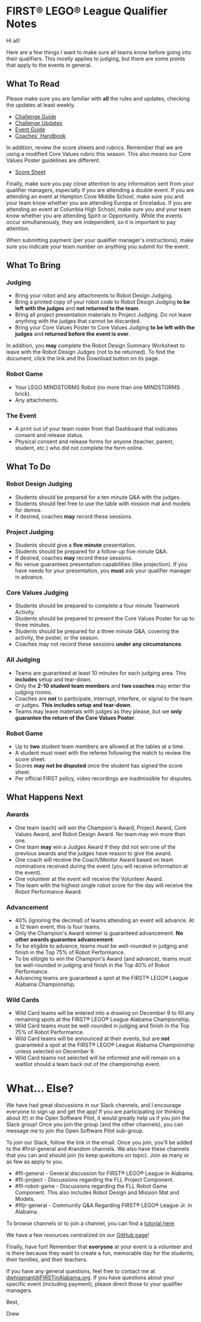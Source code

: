 # FIRST® LEGO® League Qualifier Notes

Hi all! 

Here are a few things I want to make sure all teams know before going into their qualifiers. This mostly applies to judging, but there are some points that apply to the events in general.

## What To Read
Please make sure you are familiar with **all** the rules and updates, checking the updates at least weekly.
* [Challenge Guide](https://firstinspiresst01.blob.core.windows.net/fll/2019/FIRST-FLL-2018-19-ChallengeGuide-Letter.pdf)
* [Challenge Updates](https://firstinspiresst01.blob.core.windows.net/fll/2019/into-orbit-challenge-updates.pdf)
* [Event Guide](https://firstinspiresst01.blob.core.windows.net/fll/2019/fll-event-guide.pdf)
* [Coaches' Handbook](https://www.firstinspires.org/sites/default/files/uploads/resource_library/fll/into-orbit/first-lego-league-coaches-handbook-20182019.pdf?__hstc=208832909.87f78ebe75deea6fd42baa7ae39c7215.1534298382361.1539696045518.1540175119845.11&__hssc=208832909.1.1540175119845&__hsfp=77943524)

In addition, review the score sheets and rubrics. Remember that we are using a modified Core Values rubric this season. This also means our Core Values Poster guidelines are different.
* [Score Sheet](https://firstinspiresst01.blob.core.windows.net/fll/2019/into-orbit-score-sheet.pdf)

Finally, make sure you pay close attention to any information sent from your qualifier managers, especially if you are attending a double event. If you are attending an event at Hampton Cove Middle School, make sure you and your team know whether you are attending Europa or Enceladus. If you are attending an event at Columbia High School, make sure you and your team know whether you are attending Spirit or Opportunity. While the events occur simultaneously, they are independent, so it is important to pay attention.

When submitting payment (per your qualifier manager's instructions), make sure you indicate your team number on anything you submit for the event.

## What To Bring
### Judging
* Bring your robot and any attachments to Robot Design Judging.
* Bring a printed copy of your robot code to Robot Design Judging **to be left with the judges** and **not returned to the team**.
* Bring all project presentation materials to Project Judging. Do not leave anything with the judges that cannot be discarded.
* Bring your Core Values Poster to Core Values Judging **to be left with the judges** and **returned before the event is over**.

In addition, you **may** complete the Robot Design Summary Worksheet to leave with the Robot Design Judges (not to be returned). To find the document, click the link and the Download button on its page.

### Robot Game
* Your LEGO MINDSTORMS Robot (no more than one MINDSTORMS brick).
* Any attachments.

### The Event
* A print out of your team roster from that Dashboard that indicates consent and release status.
* Physical consent and release forms for anyone (teacher, parent, student, etc.) who did not complete the form online.

## What To Do
### Robot Design Judging
* Students should be prepared for a ten minute Q&A with the judges.
* Students should feel free to use the table with mission mat and models for demos.
* If desired, coaches **may** record these sessions.

### Project Judging
* Students should give a **five minute** presentation.
* Students should be prepared for a follow-up five minute Q&A.
* If desired, coaches **may** record these sessions.
* No venue guarantees presentation capabilities (like projection). If you have needs for your presentation, you **must** ask your qualifier manager in advance.

### Core Values Judging
* Students should be prepared to complete a four minute Teamwork Activity.
* Students should be prepared to present the Core Values Poster for up to three minutes.
* Students should be prepared for a three minute Q&A, covering the activity, the poster, or the season.
* Coaches may not record these sessions **under any circumstances**.

### All Judging
* Teams are guaranteed at least 10 minutes for each judging area. This **includes** setup and tear-down.
* Only the **2-10 student team members** and **two coaches** may enter the judging rooms.
* Coaches are **not** to participate, interrupt, interfere, or signal to the team or judges. **This includes setup and tear-down**.
* Teams may leave materials with judges as they please, but we **only guarantee the return of the Core Values Poster**.

### Robot Game
* Up to **two** student team members are allowed at the tables at a time.
* A student must meet with the referee following the match to review the score sheet.
* Scores **may not be disputed** once the student has signed the score sheet.
* Per official FIRST policy, video recordings are inadmissible for disputes.

## What Happens Next
### Awards
* One team (each) will win the Champion's Award, Project Award, Core Values Award, and Robot Design Award. No team may win more than one.
* One team **may** win a Judges Award if they did not win one of the previous awards and the judges have reason to give the award.
* One coach will receive the Coach/Mentor Award based on team nominations received during the event (you will receive information at the event).
* One volunteer at the event will receive the Volunteer Award.
* The team with the highest single robot score for the day will receive the Robot Performance Award. 

### Advancement
* 40% (ignoring the decimal) of teams attending an event will advance. At a 12 team event, this is four teams.
* Only the Champion's Award winner is guaranteed advancement. **No other awards guarantee advancement**.
* To be eligible to advance, teams must be well-rounded in judging and finish in the Top 75% of Robot Performance.
* To be elibigle to win the Champion's Award (and advance), teams must be well-rounded in judging and finish in the Top 40% of Robot Performance.
* Advancing teams are guaranteed a spot at the FIRST® LEGO® League Alabama Championship.

### Wild Cards
* Wild Card teams will be entered into a drawing on December 9 to fill any remaining spots at the FIRST® LEGO® League Alabama Championship.
* Wild Card teams must be well-rounded in judging and finish in the Top 75% of Robot Performance.
* Wild Card teams will be announced at their events, but are **not** guaranteed a spot at the FIRST® LEGO® League Alabama Championship unless selected on December 9.
* Wild Card teams not selected will be informed and will remain on a waitlist should a team back out of the championship event.

# What... Else?
We have had great discussions in our Slack channels, and I encourage everyone to sign up and get the app! If you are participating (or thinking about it!) in the Open Software Pilot, it would greatly help us if you join the Slack group! Once you join the group (and the other channels), you can message me to join the Open Software Pilot sub-group.

To join our Slack, follow the link in the email. Once you join, you’ll be added to the #first-general and #random channels. We also have these channels that you can and should join (to keep questions on topic). Join as many or as few as apply to you.

* #fll-general - General discussion for FIRST® LEGO® League in Alabama.
* #fll-project - Discussions regarding the FLL Project Component.
* #fll-robot-game - Discussions regarding the FLL Robot Game Component. This also includes Robot Design and Mission Mat and Models.
* #flljr-general - Community Q&A Regarding FIRST® LEGO® League Jr. in Alabama. 

To browse channels or to join a channel, you can find a [tutorial here](https://get.slack.help/hc/en-us/articles/205239967-Browse-and-join-channels).

We have a few resources centralized on our [GitHub page](https://github.com/drewwhis/first-in-alabama/tree/master/2018-2019)!

Finally, have fun! Remember that **everyone** at your event is a volunteer and is there because they want to create a fun, memorable day for the students, their families, and their teachers.

If you have any general questions, feel free to contact me at dwhisenant@FIRSTinAlabama.org. If you have questions about your specific event (including payment), please direct those to your qualifier managers.

Best,

Drew